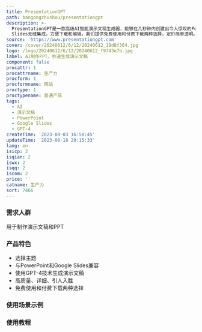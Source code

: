 ```yaml
---
title: PresentationGPT
path: bangongzhushou/presentationgpt
description: >-
  PresentationGPT是一款高级AI智能演示文稿生成器，能够在几秒钟内创建出令人惊叹的PowerPoint演示文稿。它采用先进的GPT-4语言生成模型，生成高质量、详细、引人入胜的演示文稿，给人留下深刻印象。PresentationGPT与PowerPoint和Google
  Slides无缝集成，方便下载和编辑。我们提供免费使用和付费下载两种选择，定价简单透明。
source: 'https://www.presentationgpt.com'
cover: /cover/20240612/6/12/20240612_19d8f364.jpg
logo: /logo/20240612/6/12/20240612_f9743e7b.jpg
label: AI制作PPT，秒速生成演示文稿
component: false
procattr: 1
procattrname: 生产力
procform: 1
procformname: 网站
proctype: 1
proctypename: 普通产品
tags:
  - AI
  - 演示文稿
  - PowerPoint
  - Google Slides
  - GPT-4
createTime: '2023-08-03 16:58:45'
updateTime: '2023-08-18 20:15:33'
lang: en
isicp: 2
isqian: 2
iswx: 2
isqq: 2
iscom: 2
price: ''
catname: 生产力
sort: 7466
---
```




### 需求人群
用于制作演示文稿和PPT

### 产品特色
- 选择主题
- 与PowerPoint和Google Slides兼容
- 使用GPT-4技术生成演示文稿
- 高质量、详细、引人入胜
- 免费使用和付费下载两种选择

### 使用场景示例


### 使用教程


  
